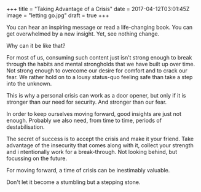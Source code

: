 +++
title = "Taking Advantage of a Crisis"
date = 2017-04-12T03:01:45Z
image = "letting go.jpg"
draft = true
+++


You can hear an inspiring message or read a life-changing book. 
You can get overwhelmed by a new insight. Yet, see nothing change.

Why can it be like that?

For most of us, consuming such content just isn’t strong enough 
to break through the habits and mental strongholds that we have built up over time. 
Not strong enough to overcome our desire for comfort and to crack our fear. 
We rather hold on to a lousy status-quo feeling safe than take a step into the unknown. 

This is why a personal crisis can work as a door opener, but only if it 
is stronger than our need for security. And stronger than our fear.

In order to keep ourselves moving forward, good insights are just not enough. 
Probably we also need, from time to time, periods of destabilisation.

The secret of success is to accept the crisis and make it your friend. Take
 advantage of the insecurity that comes along with it, collect your strength and i
 ntentionally work for a break-through. Not looking behind, but focussing on the future.

For moving forward, a time of crisis can be inestimably valuable.

Don't let it become a stumbling but a stepping stone.